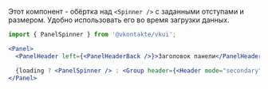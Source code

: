 Этот компонент - обёртка над `<Spinner />` с заданными отступами и размером. Удобно использовать его во время загрузки данных.

```jsx static
import { PanelSpinner } from '@vkontakte/vkui';

<Panel>
  <PanelHeader left={<PanelHeaderBack />}>Заголовок панели</PanelHeader>

  {loading ? <PanelSpinner /> : <Group header={<Header mode="secondary">Информация</Header>}>...</Group>}
</Panel>
```
